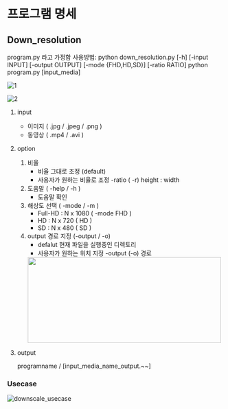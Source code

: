 
# 프로그램 명세

## Down_resolution

program.py 라고 가정함
사용방법: python down_resolution.py [-h] [-input INPUT] [-output OUTPUT] [-mode {FHD,HD,SD}] [-ratio RATIO]
python program.py [input_media]

![1](https://github.com/coolho1129/Metaverse-Background-Research/assets/111948424/e4c6e515-4a04-470a-b86c-89d8510195f0)

![2](https://github.com/coolho1129/Metaverse-Background-Research/assets/111948424/0ff83f0f-6d54-40bd-b49f-d799c0773445)


1. input
    - 이미지 ( .jpg / .jpeg / .png )
    - 동영상 ( .mp4 / .avi )
2. option
    1. 비율
        - 비율 그대로 조정 (default)
        - 사용자가 원하는 비율로 조정 -ratio ( -r) height : width
    2. 도움말 ( -help / -h )
        - 도움말 확인
    3. 해상도 선택 ( -mode / -m )
        - Full-HD : N x 1080 ( -mode FHD )
        - HD : N x 720 ( HD )
        - SD : N x 480 ( SD )
    4. output 경로 지정 (-output / -o)
        - defalut 현재 파일을 실행중인 디렉토리
        - 사용자가 원하는 위치 지정 -output (-o) 경로
       <img src="https://github.com/coolho1129/Metaverse-Background-Research/assets/111948424/1eae0fec-19f2-434f-8fe9-aeab8f8226ee" width="450" height="200">


3. output

    programname / [input_media_name_output.~~]

### Usecase

![downscale_usecase](https://github.com/coolho1129/Metaverse-Background-Research/assets/111948424/aeab0615-7251-44e3-95ba-25d62230945f)
